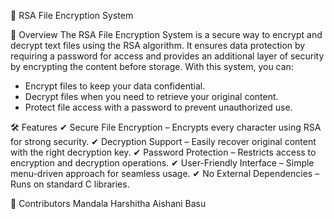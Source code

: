 🔐 RSA File Encryption System

📜 Overview
The RSA File Encryption System is a secure way to encrypt and decrypt text files using the RSA algorithm. It ensures data protection by requiring a password for access and provides an additional layer of security by encrypting the content before storage. 
With this system, you can:
- Encrypt files to keep your data confidential.
- Decrypt files when you need to retrieve your original content.
- Protect file access with a password to prevent unauthorized use.
  
🛠️ Features
✔ Secure File Encryption – Encrypts every character using RSA for strong security.
✔ Decryption Support – Easily recover original content with the right decryption key.
✔ Password Protection – Restricts access to encryption and decryption operations.
✔ User-Friendly Interface – Simple menu-driven approach for seamless usage.
✔ No External Dependencies – Runs on standard C libraries.

🤝 Contributors
  Mandala Harshitha
  Aishani Basu



